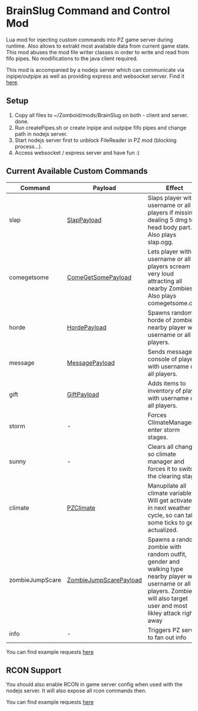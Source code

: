 # BrainSlug Command and Control Mod
Lua mod for injecting custom commands into PZ game server during runtime. Also allows to extrakt most available data from current game state.
This mod abuses the mod file writer classes in order to write and read from fifo pipes. No modifications to the java client required.

This mod is accompanied by a nodejs server which can communicate via inpipe/outpipe as well as providing express and websocket server.
Find it [here](https://github.com/r0oto0r/brainslug-server).

## Setup
1. Copy all files to ~/Zomboid/mods/BrainSlug on both - client and server. done.
2. Run createPipes.sh or create inpipe and outpipe fifo pipes and change path in nodejs server.
3. Start nodejs server first to unblock FileReader in PZ mod (blocking process...).
4. Access websocket / express server and have fun :)

## Current Available Custom Commands

| Command     | Payload                                                                                                | Effect |
|-------------|--------------------------------------------------------------------------------------------------------|--------|
| slap        | [SlapPayload](https://github.com/r0oto0r/brainslug-server/blob/main/src/Interfaces.ts#L207)            | Slaps player with username or all players if missing dealing 5 dmg to head body part. Also plays slap.ogg. |
| comegetsome | [ComeGetSomePayload](https://github.com/r0oto0r/brainslug-server/blob/main/src/Interfaces.ts#L211)     | Lets player with username or all players scream very loud attracting all nearby Zombies. Also plays comegetsome.ogg. | 
| horde       | [HordePayload](https://github.com/r0oto0r/brainslug-server/blob/main/src/Interfaces.ts#L215)           | Spawns random horde of zombies nearby player with username or all players. |
| message   | [MessagePayload](https://github.com/r0oto0r/brainslug-server/blob/main/src/Interfaces.ts#L219)         | Sends message to console of player with username or all players. |
| gift   | [GiftPayload](https://github.com/r0oto0r/brainslug-server/blob/main/src/Interfaces.ts#L224)            | Adds items to inventory of player with username or all players. |
| storm   | -                                                                                                      | Forces ClimateManager to enter storm stages. |
| sunny   | -                                                                                                      | Clears all changes so climate manager and forces it to switch the clearing stage. |
| climate   | [PZClimate](https://github.com/r0oto0r/brainslug-server/blob/main/src/Interfaces.ts#L176)              | Manupilate all climate variables. Will get activated in next weather cycle, so can take some ticks to get actualized. |
| zombieJumpScare   | [ZombieJumpScarePayload](https://github.com/r0oto0r/brainslug-server/blob/main/src/Interfaces.ts#L229) | Spawns a random zombie with random outfit, gender and walking type nearby player with username or all players. Zombie will also target user and most likley attack right away |
| info    | -                                                                                                      | Triggers PZ server to fan out info |

You can find example requests [here](https://github.com/r0oto0r/brainslug-server#example-command-requests)

## RCON Support
You should also enable RCON in game server config when used with the nodejs server. It will also expose all rcon commands then.

You can find example requests [here](https://github.com/r0oto0r/brainslug-server#example-rcon-requests)
